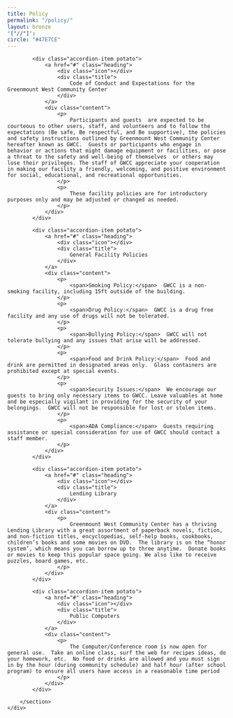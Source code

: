 ```yaml
---
title: Policy
permalink: "/policy/"
layout: bronze
'["//"]': 
circle: "#47E7CE"
---
```


<div class="discover_grid">
    <div class="accordion_meta">
        <section class="accordion">

            <div class="accordion-item potato">
                <a href="#" class="heading">
                    <div class="icon"></div>
                    <div class="title">
                        Code of Conduct and Expectations for the Greenmount West Community Center
                    </div>
                </a>
                <div class="content">
                    <p>
                        Participants and guests  are expected to be courteous to other users, staff, and volunteers and to follow the expectations (Be safe, Be respectful, and Be supportive), the policies and safety instructions outlined by Greenmount West Community Center hereafter known as GWCC.  Guests or participants who engage in behavior or actions that might damage equipment or facilities, or pose a threat to the safety and well-being of themselves  or others may lose their privileges. The staff of GWCC appreciate your cooperation in making our facility a friendly, welcoming, and positive environment for social, educational, and recreational opportunities.
                    </p>
                    <p>
                        These facility policies are for introductory purposes only and may be adjusted or changed as needed.
                    </p>
                </div>
            </div>

            <div class="accordion-item potato">
                <a href="#" class="heading">
                    <div class="icon"></div>
                    <div class="title">
                        General Facility Policies
                    </div>
                </a>
                <div class="content">
                    <p>
                        <span>Smoking Policy:</span>  GWCC is a non-smoking facility, including 15ft outside of the building.
                    </p>
                    <p>
                        <span>Drug Policy:</span>  GWCC is a drug free facility and any use of drugs will not be tolerated.
                    </p>
                    <p>
                        <span>Bullying Policy:</span>  GWCC will not tolerate bullying and any issues that arise will be addressed.
                    </p>
                    <p>
                        <span>Food and Drink Policy:</span>  Food and drink are permitted in designated areas only.  Glass containers are prohibited except at special events.
                    </p>
                    <p>
                        <span>Security Issues:</span>  We encourage our guests to bring only necessary items to GWCC. Leave valuables at home and be especially vigilant in providing for the security of your belongings.  GWCC will not be responsible for lost or stolen items.
                    </p>
                    <p>
                        <span>ADA Compliance:</span>  Guests requiring assistance or special consideration for use of GWCC should contact a staff member.
                    </p>
                </div>
            </div>

            <div class="accordion-item potato">
                <a href="#" class="heading">
                    <div class="icon"></div>
                    <div class="title">
                        Lending Library
                    </div>
                </a>
                <div class="content">
                    <p>
                        Greenmount West Community Center has a thriving Lending Library with a great assortment of paperback novels, fiction, and non-fiction titles, encyclopedias, self-help books, cookbooks, children’s books and some movies on DVD.  The library is on the “honor system’, which means you can borrow up to three anytime.  Donate books or movies to keep this popular space going. We also like to receive puzzles, board games, etc.
                    </p>
                </div>
            </div>

            <div class="accordion-item potato">
                <a href="#" class="heading">
                    <div class="icon"></div>
                    <div class="title">
                        Public Computers
                    </div>
                </a>
                <div class="content">
                    <p>
                        The Computer/Conference room is now open for general use.  Take an online class, surf the web for recipes ideas, do your homework, etc.  No food or drinks are allowed and you must sign in by the hour (during community schedule) and half hour (after school program) to ensure all users have access in a reasonable time period
                    </p>
                </div>
            </div>

        </section>
    </div>
</div>
